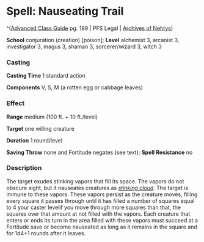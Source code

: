 # Spell: Nauseating Trail

^([Advanced Class Guide][ss-nauseating-trail] pg. 189 | PFS Legal | [Archives of Nehtys][sn-nauseating-trail])

**School** conjuration (creation) [poison]; **Level** alchemist 3, arcanist 3, investigator 3, magus 3, shaman 3, sorcerer/wizard 3, witch 3

### Casting

**Casting Time** 1 standard action  

**Components** V, S, M (a rotten egg or cabbage leaves)

### Effect

**Range** medium (100 ft. + 10 ft./level)  

**Target** one willing creature  

**Duration** 1 round/level  

**Saving Throw** none and Fortitude negates (see text); **Spell Resistance** no

### Description

The target exudes stinking vapors that fill its space. The vapors do not obscure sight, but it nauseates creatures as _[stinking cloud]_. The target is immune to these vapors. These vapors persist as the creature moves, filling every square it passes through until it has filled a number of squares equal to 4 your caster levelif you move through more squares than that, the squares over that amount at not filled with the vapors. Each creature that enters or ends its turn in the area filled with these vapors must succeed at a Fortitude save or become nauseated as long as it remains in the square and for 1d4+1 rounds after it leaves.

[ss-nauseating-trail]: http://paizo.com/products/btpy978v
[sn-nauseating-trail]: http://www.archivesofnethys.com/SpellDisplay.aspx?ItemName=Nauseating%20Trail
[stinking cloud]: http://www.archivesofnethys.com/SpellDisplay.aspx?ItemName=stinking%20cloud